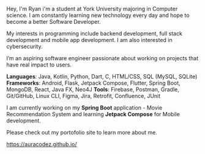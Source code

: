 
Hey, I'm Ryan i'm a student at York University majoring in Computer science. I am constantly learning new technology every day and hope to become a better Software Developer.

My interests in programming include backend development, full stack development and mobile app development. I am also interested in cybersecurity.

I’m an aspiring software engineer passionate about working on projects that have real impact to users.

**Languages**: Java, Kotlin, Python, Dart, C, HTML/CSS, SQL (MySQL, SQLite)
**Frameworks**: Android, Flask, Jetpack Compose, Flutter, Spring Boot, MongoDB, React, Java FX, Neo4J
**Tools**: Firebase, Postman, Gradle, Git/GitHub, Linux CLI, Figma, Jira, Retrofit, Confluence, JUnit

I am currently working on my **Spring Boot** application - Movie Recommendation System and learning **Jetpack Compose** for Mobile development.

Please check out my portofolio site to learn more about me.

https://auracodez.github.io/
